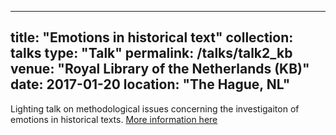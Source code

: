 
---
title: "Emotions in historical text"
collection: talks
type: "Talk"
permalink: /talks/talk2_kb
venue: "Royal Library of the Netherlands (KB)"
date: 2017-01-20
location: "The Hague, NL"
---

Lighting talk on methodological issues concerning the investigaiton of emotions in historical texts. 
[More information here](https://www.kb.nl/nieuws/2017/historisch-onderzoek-in-digitale-kranten-verslag-van-het-big-data-congres)
